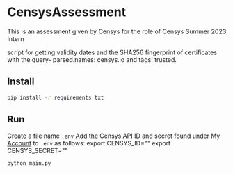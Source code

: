 # CensysAssessment
This is an assessment given by Censys for the role of  Censys Summer 2023 Intern

script for getting validity dates and the SHA256 fingerprint of certificates with the query- parsed.names: censys.io and tags: trusted.

## Install

```bash
pip install -r requirements.txt
```

## Run
Create a file name `.env`
Add the Censys API ID and secret found under [My Account](https://censys.io/account/api) to `.env` as follows:
export CENSYS_ID="<Your apid id>"
export CENSYS_SECRET="<your api secret>"

```bash
python main.py
```
